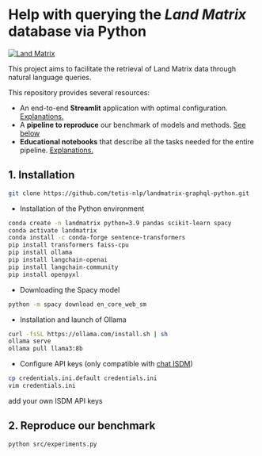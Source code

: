 # Help with querying the *Land Matrix* database via Python
[![Land Matrix](https://landmatrix.org/images/lm-logo-dark.png)](https://landmatrix.org/)

This project aims to facilitate the retrieval of Land Matrix data through natural language queries.

This repository provides several resources:
- An end-to-end **Streamlit** application with optimal configuration. [Explanations.](streamlit_chatbot_landmatrix/README.md)
- A **pipeline to reproduce** our benchmark of models and methods. [See below](#2-reproduce-our-benchmark)
- **Educational notebooks** that describe all the tasks needed for the entire pipeline. [Explanations.](notebooks/README.md)

## 1. Installation
```bash
git clone https://github.com/tetis-nlp/landmatrix-graphql-python.git
```
- Installation of the Python environment

```bash
conda create -n landmatrix python=3.9 pandas scikit-learn spacy
conda activate landmatrix
conda install -c conda-forge sentence-transformers
pip install transformers faiss-cpu
pip install ollama
pip install langchain-openai
pip install langchain-community
pip install openpyxl
```

- Downloading the Spacy model

```bash
python -m spacy download en_core_web_sm
```

- Installation and launch of Ollama
```bash
curl -fsSL https://ollama.com/install.sh | sh
ollama serve
ollama pull llama3:8b
```

- Configure API keys (only compatible with [chat ISDM](https://isdm-chat.crocc.meso.umontpellier.fr/))
```bash
cp credentials.ini.default credentials.ini
vim credentials.ini
```
add your own ISDM API keys


## 2. Reproduce our benchmark

```bash
python src/experiments.py 
```







